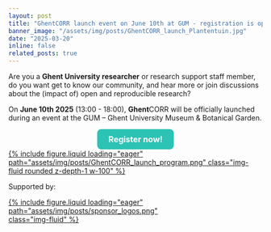 ```yaml
---
layout: post
title: "GhentCORR launch event on June 10th at GUM - registration is open"
banner_image: "/assets/img/posts/GhentCORR_launch_Plantentuin.jpg"
date: "2025-03-20"
inline: false
related_posts: true
---
```


Are you a **Ghent University researcher** or research support staff member, do you want get to know our community, and hear more or join discussions about the (impact of) open and reproducible research? 

On **June 10th 2025** (13:00 - 18:00), **Ghent**CORR will be officially launched during an event at the GUM – Ghent University Museum & Botanical Garden. 


<html>
<head>
<style>
.button {
  background-color: #2CC3B4; /* Green */
  border: none;
  color: white;
  padding: 15px 32px;
  text-align: center;
  text-decoration: none;
  display: block;
  font-size: 16px;
  font-weight: bold;
  margin: 0 auto;
  cursor: pointer;
}
.button2 {
  background-color: #2CC3B4;
  border-radius: 8px; 
  width: 30%; 
  display: block; 
  text-align: center;
  padding: 10px 0;
  color: white;
  text-decoration: none;
} /* Green */
</style>
</head>
<body>
<a href="https://event.ugent.be/registration/GhentCORRlaunch" class="button button2">Register now!</a>
</body>
</html>


<div class="row mt-3">
  <!-- Full-Width Image with Link to Full Size -->
  <div class="col-12">
    <a href="/assets/img/posts/GhentCORR_launch_program.png" target="_blank">
      {% include figure.liquid loading="eager" path="assets/img/posts/GhentCORR_launch_program.png" class="img-fluid rounded z-depth-1 w-100" %}
    </a>
  </div>
</div>

Supported by:
<div class="row mt-3">
  <div class="col-12 d-flex justify-content-center">
    <a href="/assets/img/posts/sponsor_logos.png" target="_blank" style="display: inline-block; max-width: 300px;">
      {% include figure.liquid loading="eager" path="assets/img/posts/sponsor_logos.png" class="img-fluid" %}
    </a>
  </div>
</div>